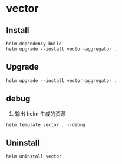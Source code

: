 # vector

## Install

```shell
helm dependency build
helm upgrade --install vector-aggregator .
```

## Upgrade

```shell
helm upgrade --install vector-aggregator .
```

## debug

1. 输出 helm 生成的资源

```shell
helm template vector . --debug
```

## Uninstall

```shell
helm uninstall vector
```
